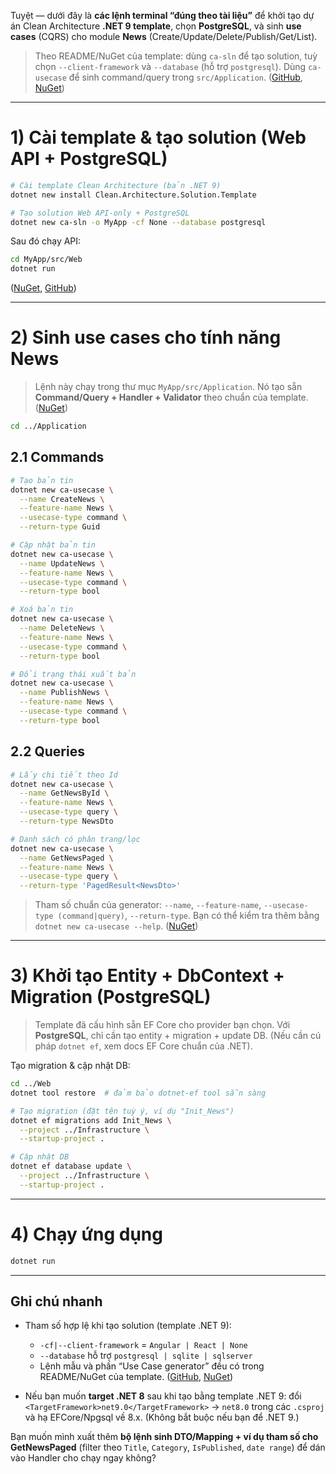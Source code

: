 Tuyệt — dưới đây là **các lệnh terminal “đúng theo tài liệu”** để khởi tạo dự án Clean Architecture **.NET 9 template**, chọn **PostgreSQL**, và sinh **use cases** (CQRS) cho module **News** (Create/Update/Delete/Publish/Get/List).

> Theo README/NuGet của template: dùng `ca-sln` để tạo solution, tuỳ chọn `--client-framework` và `--database` (hỗ trợ `postgresql`). Dùng `ca-usecase` để sinh command/query trong `src/Application`. ([GitHub][1], [NuGet][2])

---

# 1) Cài template & tạo solution (Web API + PostgreSQL)

```bash
# Cài template Clean Architecture (bản .NET 9)
dotnet new install Clean.Architecture.Solution.Template

# Tạo solution Web API-only + PostgreSQL
dotnet new ca-sln -o MyApp -cf None --database postgresql
```

Sau đó chạy API:

```bash
cd MyApp/src/Web
dotnet run
```

([NuGet][2], [GitHub][1])

---

# 2) Sinh use cases cho tính năng **News**

> Lệnh này chạy trong thư mục `MyApp/src/Application`. Nó tạo sẵn **Command/Query + Handler + Validator** theo chuẩn của template. ([NuGet][2])

```bash
cd ../Application
```

## 2.1 Commands

```bash
# Tạo bản tin
dotnet new ca-usecase \
  --name CreateNews \
  --feature-name News \
  --usecase-type command \
  --return-type Guid

# Cập nhật bản tin
dotnet new ca-usecase \
  --name UpdateNews \
  --feature-name News \
  --usecase-type command \
  --return-type bool

# Xoá bản tin
dotnet new ca-usecase \
  --name DeleteNews \
  --feature-name News \
  --usecase-type command \
  --return-type bool

# Đổi trạng thái xuất bản
dotnet new ca-usecase \
  --name PublishNews \
  --feature-name News \
  --usecase-type command \
  --return-type bool
```

## 2.2 Queries

```bash
# Lấy chi tiết theo Id
dotnet new ca-usecase \
  --name GetNewsById \
  --feature-name News \
  --usecase-type query \
  --return-type NewsDto

# Danh sách có phân trang/lọc
dotnet new ca-usecase \
  --name GetNewsPaged \
  --feature-name News \
  --usecase-type query \
  --return-type 'PagedResult<NewsDto>'
```

> Tham số chuẩn của generator: `--name`, `--feature-name`, `--usecase-type (command|query)`, `--return-type`. Bạn có thể kiểm tra thêm bằng `dotnet new ca-usecase --help`. ([NuGet][2])

---

# 3) Khởi tạo Entity + DbContext + Migration (PostgreSQL)

> Template đã cấu hình sẵn EF Core cho provider bạn chọn. Với **PostgreSQL**, chỉ cần tạo entity + migration + update DB. (Nếu cần cú pháp `dotnet ef`, xem docs EF Core chuẩn của .NET).

Tạo migration & cập nhật DB:

```bash
cd ../Web
dotnet tool restore  # đảm bảo dotnet-ef tool sẵn sàng

# Tạo migration (đặt tên tuỳ ý, ví dụ "Init_News")
dotnet ef migrations add Init_News \
  --project ../Infrastructure \
  --startup-project .

# Cập nhật DB
dotnet ef database update \
  --project ../Infrastructure \
  --startup-project .
```

---

# 4) Chạy ứng dụng

```bash
dotnet run
```

---

## Ghi chú nhanh

* Tham số hợp lệ khi tạo solution (template .NET 9):

  * `-cf|--client-framework` = `Angular | React | None`
  * `--database` hỗ trợ `postgresql | sqlite | sqlserver`
  * Lệnh mẫu và phần “Use Case generator” đều có trong README/NuGet của template. ([GitHub][1], [NuGet][2])
* Nếu bạn muốn **target .NET 8** sau khi tạo bằng template .NET 9: đổi `<TargetFramework>net9.0</TargetFramework>` → `net8.0` trong các `.csproj` và hạ EFCore/Npgsql về 8.x. (Không bắt buộc nếu bạn để .NET 9.)

Bạn muốn mình xuất thêm **bộ lệnh sinh DTO/Mapping + ví dụ tham số cho GetNewsPaged** (filter theo `Title`, `Category`, `IsPublished`, `date range`) để dán vào Handler cho chạy ngay không?

[1]: https://github.com/jasontaylordev/CleanArchitecture?utm_source=chatgpt.com "GitHub - jasontaylordev/CleanArchitecture: Clean Architecture Solution Template for ASP.NET Core"
[2]: https://www.nuget.org/packages/Clean.Architecture.Solution.Template?utm_source=chatgpt.com "NuGet Gallery | Clean.Architecture.Solution.Template 9.0.12"
